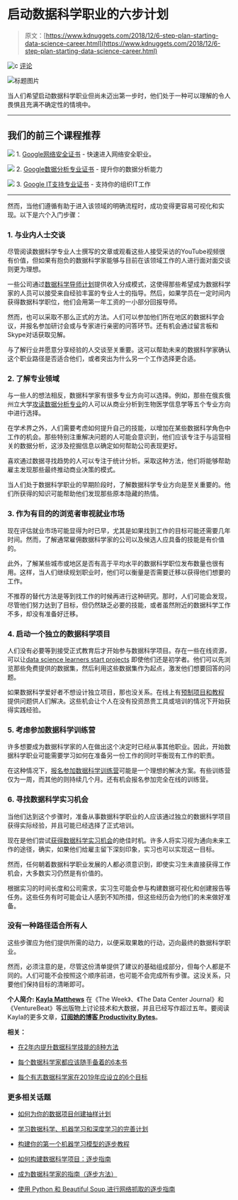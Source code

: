 # 启动数据科学职业的六步计划

> 原文：[https://www.kdnuggets.com/2018/12/6-step-plan-starting-data-science-career.html](https://www.kdnuggets.com/2018/12/6-step-plan-starting-data-science-career.html)

![c](../Images/3d9c022da2d331bb56691a9617b91b90.png) [评论](#comments)

![标题图片](../Images/e535cfa32383f16fc23a3f4fccdba675.png)

当人们希望启动数据科学职业但尚未迈出第一步时，他们处于一种可以理解的令人畏惧且充满不确定性的情境中。

* * *

## 我们的前三个课程推荐

![](../Images/0244c01ba9267c002ef39d4907e0b8fb.png) 1\. [Google网络安全证书](https://www.kdnuggets.com/google-cybersecurity) - 快速进入网络安全职业。

![](../Images/e225c49c3c91745821c8c0368bf04711.png) 2\. [Google数据分析专业证书](https://www.kdnuggets.com/google-data-analytics) - 提升你的数据分析能力

![](../Images/0244c01ba9267c002ef39d4907e0b8fb.png) 3\. [Google IT支持专业证书](https://www.kdnuggets.com/google-itsupport) - 支持你的组织IT工作

* * *

然而，当他们遵循有助于进入该领域的明确流程时，成功变得更容易可视化和实现。以下是六个入门步骤：

### 1\. 与业内人士交谈

尽管阅读数据科学专业人士撰写的文章或观看这些人接受采访的YouTube视频很有价值，但如果有抱负的数据科学家能够与目前在该领域工作的人进行面对面交谈则更为理想。

一些公司通过[数据科学导师计划](https://towardsdatascience.com/why-you-need-a-professional-data-science-mentor-and-how-to-actually-get-one-d6b89f30df6d)提供收入分成模式，这使得那些希望成为数据科学家的人员可以接受来自经验丰富的专业人士的指导。然后，如果学员在一定时间内获得数据科学职位，他们会用第一年工资的一小部分回报导师。

然而，也可以采取不那么正式的方法。人们可以参加他们所在地区的数据科学会议，并报名参加研讨会或与专家进行亲密的问答环节。还有机会通过留言板和Skype对话获取见解。

与了解行业并愿意分享经验的人交谈至关重要。这可以帮助未来的数据科学家确认这个职业路径是否适合他们，或者突出为什么另一个工作选择更合适。

### 2\. 了解专业领域

与一些人的想法相反，数据科学家有很多专业方向可以选择。例如，那些在俄亥俄州立大学[攻读数据分析专业](https://data-analytics.osu.edu/major/specialization)的人可以从商业分析到生物医学信息学等五个专业方向中进行选择。

在学术界之外，人们需要考虑如何提升自己的技能，以增加在某些数据科学角色中工作的机会。那些特别注重解决问题的人可能会意识到，他们应该专注于与运营相关的数据分析，这涉及挖掘信息以确定如何帮助公司表现更好。

喜欢通过数据寻找趋势的人可以专注于统计分析。采取这种方法，他们将能够帮助雇主发现那些最终推动商业决策的模式。

当人们处于数据科学职业的早期阶段时，了解数据科学专业方向是至关重要的。他们所获得的知识可能帮助他们发现那些原本隐藏的热情。

### 3\. 作为有目的的浏览者审视就业市场

现在评估就业市场可能显得为时已早，尤其是如果找到工作的目标可能还需要几年时间。然而，了解通常雇佣数据科学家的公司以及候选人应具备的技能是有价值的。

此外，了解某些城市或地区是否有高于平均水平的数据科学职位发布数量也很有用。这样，当人们继续规划职业时，他们可以衡量是否需要迁移以获得他们想要的工作。

不推荐的替代方法是等到找工作的时候再进行这种研究。那时，人们可能会发现，尽管他们努力达到了目标，但仍然缺乏必要的技能，或者虽然附近的数据科学工作不多，却没有准备好迁移。

### 4\. 启动一个独立的数据科学项目

人们没有必要等到接受正式教育后才开始参与数据科学项目。存在一些在线资源，可以让[data science learners start projects](https://www.datascienceweekly.org/articles/how-to-start-a-data-science-project-when-you-are-a-beginner) 即使他们还是初学者。他们可以先浏览那些免费提供的数据集，然后利用这些数据集作为起点，激发他们想要回答的问题。

如果数据科学爱好者不想设计独立项目，那也没关系。在线上有[预制项目和教程](https://www.analyticsvidhya.com/blog/2018/05/24-ultimate-data-science-projects-to-boost-your-knowledge-and-skills/) 提供问题供人们解决。这些机会让个人在没有投资昂贵工具或培训的情况下开始获得实践经验。

### 5\. 考虑参加数据科学训练营

许多想要成为数据科学家的人在做出这个决定时已经从事其他职业。因此，开始数据科学职业可能需要学习如何在准备另一份工作的同时平衡现有工作的职责。

在这种情况下，[报名参加数据科学训练营](https://www.cio.com/article/3051124/careers-staffing/10-boot-camps-to-kick-start-your-data-science-career.html)可能是一个理想的解决方案。有些训练营仅为一周，而其他的则持续几个月。还有机会报名参加完全在线的训练营。

### 6\. 寻找数据科学实习机会

当他们达到这个步骤时，准备从事数据科学职业的人应该通过独立的数据科学项目获得实际经验，并且可能已经选择了正式培训。

现在是他们尝试[获得数据科学实习机会](https://365datascience.com/data-science-internship/)的绝佳时机。许多人将实习视为通向未来工作的途径，确实，如果他们给雇主留下深刻印象，实习也可以实现这一目标。

然而，任何朝着数据科学职业发展的人都必须意识到，即使实习生未直接获得工作机会，大多数实习仍然是有价值的。

根据实习的时间长度和公司需求，实习生可能会参与构建数据可视化和创建报告等任务。这些任务有时可能会让人感到不知所措，但这些经历会为他们的未来做好准备。

### 没有一种路径适合所有人

这些步骤应为他们提供所需的动力，以便采取果敢的行动，迈向最终的数据科学职业。

然而，必须注意的是，尽管这份清单提供了建议的基础组成部分，但每个人都是不同的。人们可能不会按照这个顺序前进，也可能不会完成所有步骤。这没关系，只要他们保持目标的清晰即可。

**个人简介: [Kayla Matthews](http://productivitybytes.com/subscribe-to-productivity-bytes/)** 在《The Week》、《The Data Center Journal》和《VentureBeat》等出版物上讨论技术和大数据，并且已经写作超过五年。要阅读Kayla的更多文章，[**订阅她的博客 Productivity Bytes**](http://productivitybytes.com/subscribe-to-productivity-bytes/)。

**相关：**

+   [在2年内提升数据科学技能的8种方法](/2017/11/8-ways-improve-data-science-skills-2-years.html)

+   [每个数据科学家都应该随手备着的6本书](/2017/10/6-books-every-data-scientist-should-keep-nearby.html)

+   [每个有志数据科学家在2019年应设立的6个目标](/2018/11/6-goals-every-wannabe-data-scientist-2019.html)

### 更多相关话题

+   [如何为你的数据项目创建抽样计划](https://www.kdnuggets.com/2022/11/create-sampling-plan-data-project.html)

+   [学习数据科学、机器学习和深度学习的完善计划](https://www.kdnuggets.com/2023/01/mwiti-solid-plan-learning-data-science-machine-learning-deep-learning.html)

+   [构建你的第一个机器学习模型的逐步教程](https://www.kdnuggets.com/step-by-step-tutorial-to-building-your-first-machine-learning-model)

+   [如何构建数据科学项目：逐步指南](https://www.kdnuggets.com/2022/05/structure-data-science-project-stepbystep-guide.html)

+   [成为数据科学家的指南（逐步方法）](https://www.kdnuggets.com/2021/05/guide-become-data-scientist.html)

+   [使用 Python 和 Beautiful Soup 进行网络抓取的逐步指南](https://www.kdnuggets.com/2023/04/stepbystep-guide-web-scraping-python-beautiful-soup.html)
